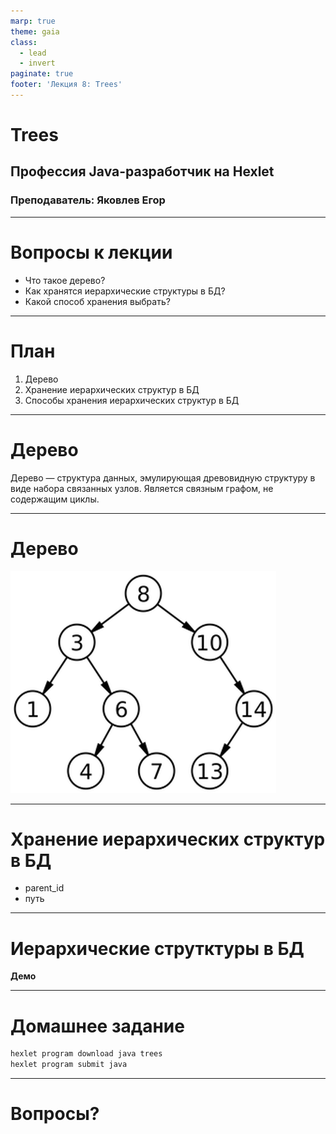 ```yaml
---
marp: true
theme: gaia
class:
  - lead
  - invert
paginate: true
footer: 'Лекция 8: Trees'
---
```


# Trees
## Профессия Java-разработчик на Hexlet
### Преподаватель: Яковлев Егор
<!-- _color: white -->
<!-- _color: white -->

---

# Вопросы к лекции

* Что такое дерево? 
* Как хранятся иерархические структуры в БД?
* Какой способ хранения выбрать?

---
# План

1. Дерево
2. Хранение иерархических структур в БД
3. Способы хранения иерархических структур в БД

---

# Дерево

Дерево — структура данных, эмулирующая древовидную структуру в виде набора связанных узлов. Является связным графом, не содержащим циклы.

---

# Дерево

![Пример дерева](trees.png)


---

# Хранение иерархических структур в БД

* parent_id
* путь

---

# Иерархические струтктуры в БД

**Демо**

---
# Домашнее задание
 
```bash
hexlet program download java trees
hexlet program submit java
```

---

# Вопросы?